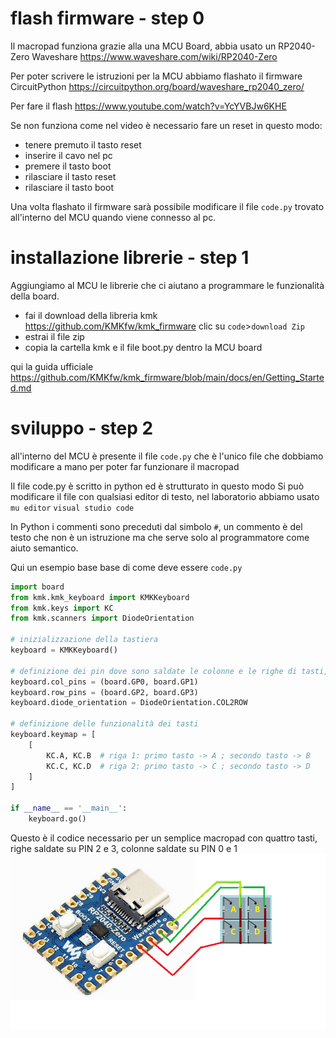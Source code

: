 # flash firmware - step 0
Il macropad funziona grazie alla una MCU Board, abbia usato un RP2040-Zero Waveshare
https://www.waveshare.com/wiki/RP2040-Zero

Per poter scrivere le istruzioni per la MCU abbiamo flashato il firmware CircuitPython
https://circuitpython.org/board/waveshare_rp2040_zero/

Per fare il flash
https://www.youtube.com/watch?v=YcYVBJw6KHE

Se non funziona come nel video è necessario fare un reset in questo modo:
- tenere premuto il tasto reset
- inserire il cavo nel pc
- premere il tasto boot
- rilasciare il tasto reset
- rilasciare il tasto boot 

Una volta flashato il firmware sarà possibile modificare il file `code.py` trovato all'interno del MCU quando viene connesso al pc.

# installazione librerie - step 1
Aggiungiamo al MCU le librerie che ci aiutano a programmare le funzionalità della board.

- fai il download della libreria kmk https://github.com/KMKfw/kmk_firmware clic su `code`>`download Zip`
- estrai il file zip
- copia la cartella kmk e il file boot.py dentro la MCU board

qui la guida ufficiale https://github.com/KMKfw/kmk_firmware/blob/main/docs/en/Getting_Started.md

# sviluppo - step 2
all'interno del MCU è presente il file `code.py` che è l'unico file che dobbiamo modificare a mano per poter far funzionare il macropad

Il file code.py è scritto in python ed è strutturato in questo modo
Si può modificare il file con qualsiasi editor di testo, nel laboratorio abbiamo usato `mu editor` `visual studio code`

In Python i commenti sono preceduti dal simbolo `#`, un commento è del testo che non è un istruzione ma che serve solo al programmatore come aiuto semantico.

Qui un esempio base base di come deve essere `code.py`
```python
import board
from kmk.kmk_keyboard import KMKKeyboard
from kmk.keys import KC
from kmk.scanners import DiodeOrientation

# inizializzazione della tastiera
keyboard = KMKKeyboard()

# definizione dei pin dove sono saldate le colonne e le righe di tasti, in questo caso la tastiera è 2 righe e 2 colonne
keyboard.col_pins = (board.GP0, board.GP1)
keyboard.row_pins = (board.GP2, board.GP3)
keyboard.diode_orientation = DiodeOrientation.COL2ROW

# definizione delle funzionalità dei tasti 
keyboard.keymap = [
    [
        KC.A, KC.B  # riga 1: primo tasto -> A ; secondo tasto -> B
        KC.C, KC.D  # riga 2: primo tasto -> C ; secondo tasto -> D
    ]
]

if __name__ == '__main__':
    keyboard.go()
```

Questo è il codice necessario per un semplice macropad con quattro tasti, righe saldate su PIN 2 e 3, colonne saldate su PIN 0 e 1
![alt text](image.png)

